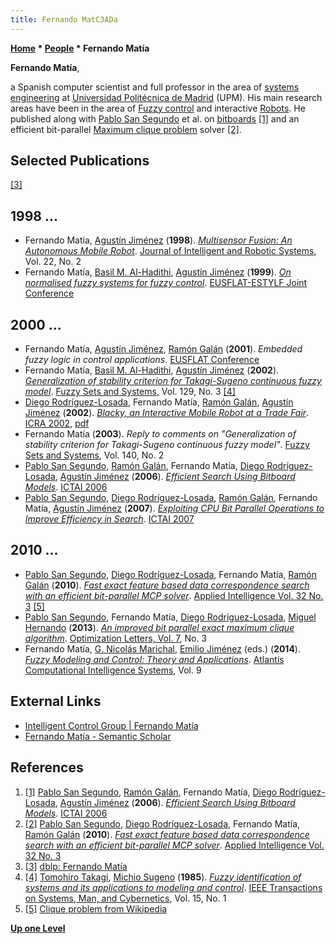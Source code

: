 ```yaml
---
title: Fernando MatC3ADa
---
```

**[Home](Home "Home") * [People](People "People") * Fernando Matía**

**Fernando Matía**,

a Spanish computer scientist and full professor in the area of [systems engineering](https://en.wikipedia.org/wiki/Systems_engineering) at [Universidad Politécnica de Madrid](Technical_University_of_Madrid "Technical University of Madrid") (UPM). His main research areas have been in the area of [Fuzzy control](https://en.wikipedia.org/wiki/Fuzzy_control_system) and interactive [Robots](Robots "Robots").
He published along with [Pablo San Segundo](Pablo_San_Segundo "Pablo San Segundo") et al. on [bitboards](Bitboards "Bitboards") <a id="cite-note-1" href="#cite-ref-1">[1]</a> and an efficient bit-parallel [Maximum clique problem](https://en.wikipedia.org/wiki/Clique_problem) solver <a id="cite-note-2" href="#cite-ref-2">[2]</a>.

## Selected Publications

<a id="cite-note-3" href="#cite-ref-3">[3]</a>

## 1998 ...

- Fernando Matía, [Agustín Jiménez](Agust%C3%ADn_Jim%C3%A9nez "Agustín Jiménez") (**1998**). *[Multisensor Fusion: An Autonomous Mobile Robot](https://link.springer.com/article/10.1023/A:1007928600410)*. [Journal of Intelligent and Robotic Systems](https://en.wikipedia.org/wiki/Journal_of_Intelligent_and_Robotic_Systems), Vol. 22, No. 2
- Fernando Matía, [Basil M. Al-Hadithi](https://dblp.uni-trier.de/pers/hd/a/Al=Hadithi:Basil_M=), [Agustín Jiménez](Agust%C3%ADn_Jim%C3%A9nez "Agustín Jiménez") (**1999**). *[On normalised fuzzy systems for fuzzy control](https://www.researchgate.net/publication/221399102_On_normalised_fuzzy_systems_for_fuzzy_control)*. [EUSFLAT-ESTYLF Joint Conference](https://dblp.uni-trier.de/db/conf/eusflat/eusflat1999.html)

## 2000 ...

- Fernando Matía, [Agustín Jiménez](Agust%C3%ADn_Jim%C3%A9nez "Agustín Jiménez"), [Ramón Galán](Ram%C3%B3n_Gal%C3%A1n "Ramón Galán") (**2001**). *Embedded fuzzy logic in control applications*. [EUSFLAT Conference](https://dblp.uni-trier.de/db/conf/eusflat/eusflat2001.html)
- Fernando Matía, [Basil M. Al-Hadithi](https://dblp.uni-trier.de/pers/hd/a/Al=Hadithi:Basil_M=), [Agustín Jiménez](Agust%C3%ADn_Jim%C3%A9nez "Agustín Jiménez") (**2002**). *[Generalization of stability criterion for Takagi-Sugeno continuous fuzzy model](https://www.sciencedirect.com/science/article/pii/S0165011401001944)*. [Fuzzy Sets and Systems](https://en.wikipedia.org/wiki/Fuzzy_Sets_and_Systems), Vol. 129, No. 3 <a id="cite-note-4" href="#cite-ref-4">[4]</a>
- [Diego Rodríguez-Losada](Diego_Rodr%C3%ADguez-Losada "Diego Rodríguez-Losada"), Fernando Matía, [Ramón Galán](Ram%C3%B3n_Gal%C3%A1n "Ramón Galán"), [Agustín Jiménez](Agust%C3%ADn_Jim%C3%A9nez "Agustín Jiménez") (**2002**). *[Blacky, an Interactive Mobile Robot at a Trade Fair](https://ieeexplore.ieee.org/document/1014341)*. [ICRA 2002](https://dblp.uni-trier.de/db/conf/icra/icra2002.html), [pdf](https://www.ics.forth.gr/webfair/papers/icra2002.pdf)
- Fernando Matía (**2003**). *Reply to comments on "Generalization of stability criterion for Takagi-Sugeno continuous fuzzy model"*. [Fuzzy Sets and Systems](https://en.wikipedia.org/wiki/Fuzzy_Sets_and_Systems), Vol. 140, No. 2
- [Pablo San Segundo](Pablo_San_Segundo "Pablo San Segundo"), [Ramón Galán](Ram%C3%B3n_Gal%C3%A1n "Ramón Galán"), Fernando Matía, [Diego Rodríguez-Losada](Diego_Rodr%C3%ADguez-Losada "Diego Rodríguez-Losada"), [Agustín Jiménez](Agust%C3%ADn_Jim%C3%A9nez "Agustín Jiménez") (**2006**). *[Efficient Search Using Bitboard Models](https://ieeexplore.ieee.org/document/4031890)*. [ICTAI 2006](https://dblp.uni-trier.de/db/conf/ictai/ictai2006.html)
- [Pablo San Segundo](Pablo_San_Segundo "Pablo San Segundo"), [Diego Rodríguez-Losada](Diego_Rodr%C3%ADguez-Losada "Diego Rodríguez-Losada"), [Ramón Galán](Ram%C3%B3n_Gal%C3%A1n "Ramón Galán"), Fernando Matía, [Agustín Jiménez](Agust%C3%ADn_Jim%C3%A9nez "Agustín Jiménez") (**2007**). *[Exploiting CPU Bit Parallel Operations to Improve Efficiency in Search](https://ieeexplore.ieee.org/document/4410262)*. [ICTAI 2007](https://dblp.uni-trier.de/db/conf/ictai/ictai2007-1.html)

## 2010 ...

- [Pablo San Segundo](Pablo_San_Segundo "Pablo San Segundo"), [Diego Rodríguez-Losada](Diego_Rodr%C3%ADguez-Losada "Diego Rodríguez-Losada"), Fernando Matía, [Ramón Galán](Ram%C3%B3n_Gal%C3%A1n "Ramón Galán") (**2010**). *[Fast exact feature based data correspondence search with an efficient bit-parallel MCP solver](https://dl.acm.org/citation.cfm?id=1824946&dl)*. [Applied Intelligence Vol. 32 No. 3](https://dblp.uni-trier.de/db/journals/apin/apin32.html) <a id="cite-note-5" href="#cite-ref-5">[5]</a>
- [Pablo San Segundo](Pablo_San_Segundo "Pablo San Segundo"), Fernando Matía, [Diego Rodríguez-Losada](Diego_Rodr%C3%ADguez-Losada "Diego Rodríguez-Losada"), [Miguel Hernando](index.php?title=Miguel_Hernando&action=edit&redlink=1 "Miguel Hernando (page does not exist)") (**2013**). *[An improved bit parallel exact maximum clique algorithm](https://link.springer.com/article/10.1007/s11590-011-0431-y)*. [Optimization Letters, Vol. 7](https://dblp.uni-trier.de/db/journals/ol/ol7.html), No. 3
- Fernando Matía, [G. Nicolás Marichal](https://dblp.uni-trier.de/pers/hd/m/Marichal:G=_Nicol=aacute=s), [Emilio Jiménez](http://unirioja.academia.edu/EmilioJimenez) (eds.) (**2014**). *[Fuzzy Modeling and Control: Theory and Applications](https://link.springer.com/book/10.2991%2F978-94-6239-082-9)*. [Atlantis Computational Intelligence Systems](https://link.springer.com/bookseries/10072), Vol. 9

## External Links

- [Intelligent Control Group | Fernando Matía](https://blogs.upm.es/controlinteligente/en/fernando-matia/)
- [Fernando Matía - Semantic Scholar](https://www.semanticscholar.org/author/Fernando-Mat%C3%ADa/7826011)

## References

1. <a id="cite-ref-1" href="#cite-note-1">[1]</a> [Pablo San Segundo](Pablo_San_Segundo "Pablo San Segundo"), [Ramón Galán](Ram%C3%B3n_Gal%C3%A1n "Ramón Galán"), Fernando Matía, [Diego Rodríguez-Losada](Diego_Rodr%C3%ADguez-Losada "Diego Rodríguez-Losada"), [Agustín Jiménez](Agust%C3%ADn_Jim%C3%A9nez "Agustín Jiménez") (**2006**). *[Efficient Search Using Bitboard Models](http://dl.acm.org/citation.cfm?id=1191130)*. [ICTAI 2006](http://www.informatik.uni-trier.de/%7Eley/db/conf/ictai/ictai2006.html#SegundoGMRJ06)
1. <a id="cite-ref-2" href="#cite-note-2">[2]</a> [Pablo San Segundo](Pablo_San_Segundo "Pablo San Segundo"), [Diego Rodríguez-Losada](Diego_Rodr%C3%ADguez-Losada "Diego Rodríguez-Losada"), Fernando Matía, [Ramón Galán](Ram%C3%B3n_Gal%C3%A1n "Ramón Galán") (**2010**). *[Fast exact feature based data correspondence search with an efficient bit-parallel MCP solver](http://dl.acm.org/citation.cfm?id=1824946&dl)*. [Applied Intelligence Vol. 32 No. 3](http://www.informatik.uni-trier.de/~ley/db/journals/apin/apin32.html#SegundoRMG10)
1. <a id="cite-ref-3" href="#cite-note-3">[3]</a> [dblp: Fernando Matía](https://dblp.uni-trier.de/pers/hd/m/Mat=iacute=a:Fernando.html)
1. <a id="cite-ref-4" href="#cite-note-4">[4]</a> [Tomohiro Takagi](https://dblp.uni-trier.de/pers/hd/t/Takagi:Tomohiro), [Michio Sugeno](https://www.researchgate.net/scientific-contributions/6761930_Michio_Sugeno) (**1985**). *[Fuzzy identification of systems and its applications to modeling and control](https://ieeexplore.ieee.org/document/6313399)*. [IEEE Transactions on Systems, Man, and Cybernetics](IEEE#SMC "IEEE"), Vol. 15, No. 1
1. <a id="cite-ref-5" href="#cite-note-5">[5]</a> [Clique problem from Wikipedia](https://en.wikipedia.org/wiki/Clique_problem)

**[Up one Level](People "People")**

